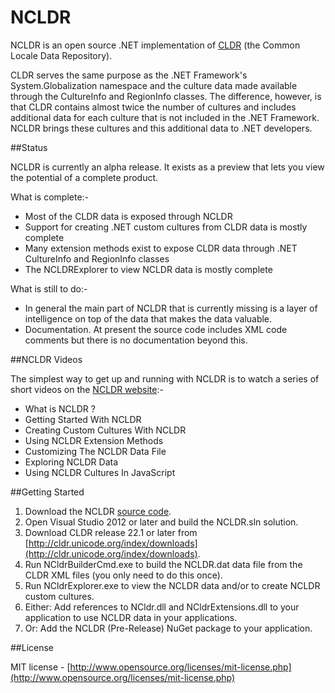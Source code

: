 NCLDR
=====

NCLDR is an open source .NET implementation of [CLDR](http://cldr.unicode.org/) (the Common Locale Data Repository).

CLDR serves the same purpose as the .NET Framework's System.Globalization namespace and the culture data made available through the CultureInfo and RegionInfo classes. The difference, however, is that CLDR contains almost twice the number of cultures and includes additional data for each culture that is not included in the .NET Framework. NCLDR brings these cultures and this additional data to .NET developers.

##Status

NCLDR is currently an alpha release. It exists as a preview that lets you view the potential of a complete product.

What is complete:-
* Most of the CLDR data is exposed through NCLDR
* Support for creating .NET custom cultures from CLDR data is mostly complete
* Many extension methods exist to expose CLDR data through .NET CultureInfo and RegionInfo classes
* The NCLDRExplorer to view NCLDR data is mostly complete

What is still to do:-
* In general the main part of NCLDR that is currently missing is a layer of intelligence on top of the data that makes the data valuable.
* Documentation. At present the source code includes XML code comments but there is no documentation beyond this.

##NCLDR Videos

The simplest way to get up and running with NCLDR is to watch a series of short videos on the [NCLDR website](http://www.ncldr.com):-

* What is NCLDR ?
* Getting Started With NCLDR
* Creating Custom Cultures With NCLDR
* Using NCLDR Extension Methods
* Customizing The NCLDR Data File
* Exploring NCLDR Data
* Using NCLDR Cultures In JavaScript

##Getting Started

1. Download the NCLDR [source code](http://www.github.com/GuySmithFerrier/NCLDR).
2. Open Visual Studio 2012 or later and build the NCLDR.sln solution.
3. Download CLDR release 22.1 or later from [http://cldr.unicode.org/index/downloads](http://cldr.unicode.org/index/downloads).
4. Run NCldrBuilderCmd.exe to build the NCLDR.dat data file from the CLDR XML files (you only need to do this once).
5. Run NCldrExplorer.exe to view the NCLDR data and/or to create NCLDR custom cultures.
6. Either: Add references to NCldr.dll and NCldrExtensions.dll to your application to use NCLDR data in your applications.
7. Or: Add the NCLDR (Pre-Release) NuGet package to your application.

##License

MIT license - [http://www.opensource.org/licenses/mit-license.php](http://www.opensource.org/licenses/mit-license.php)
